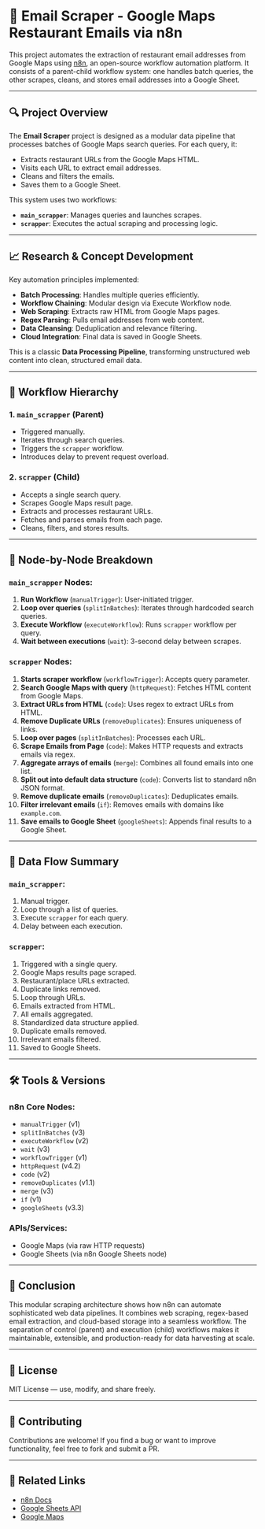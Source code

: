 # 📧 Email Scraper - Google Maps Restaurant Emails via n8n

This project automates the extraction of restaurant email addresses from Google Maps using [n8n](https://n8n.io), an open-source workflow automation platform. It consists of a parent-child workflow system: one handles batch queries, the other scrapes, cleans, and stores email addresses into a Google Sheet.

---

## 🔍 Project Overview

The **Email Scraper** project is designed as a modular data pipeline that processes batches of Google Maps search queries. For each query, it:

* Extracts restaurant URLs from the Google Maps HTML.
* Visits each URL to extract email addresses.
* Cleans and filters the emails.
* Saves them to a Google Sheet.

This system uses two workflows:

* **`main_scrapper`**: Manages queries and launches scrapes.
* **`scrapper`**: Executes the actual scraping and processing logic.

---

## 📈 Research & Concept Development

Key automation principles implemented:

* **Batch Processing**: Handles multiple queries efficiently.
* **Workflow Chaining**: Modular design via Execute Workflow node.
* **Web Scraping**: Extracts raw HTML from Google Maps pages.
* **Regex Parsing**: Pulls email addresses from web content.
* **Data Cleansing**: Deduplication and relevance filtering.
* **Cloud Integration**: Final data is saved in Google Sheets.

This is a classic **Data Processing Pipeline**, transforming unstructured web content into clean, structured email data.

---

## 🧰 Workflow Hierarchy

### 1. `main_scrapper` (Parent)

* Triggered manually.
* Iterates through search queries.
* Triggers the `scrapper` workflow.
* Introduces delay to prevent request overload.

### 2. `scrapper` (Child)

* Accepts a single search query.
* Scrapes Google Maps result page.
* Extracts and processes restaurant URLs.
* Fetches and parses emails from each page.
* Cleans, filters, and stores results.

---

## 🔢 Node-by-Node Breakdown

### `main_scrapper` Nodes:

1. **Run Workflow** (`manualTrigger`): User-initiated trigger.
2. **Loop over queries** (`splitInBatches`): Iterates through hardcoded search queries.
3. **Execute Workflow** (`executeWorkflow`): Runs `scrapper` workflow per query.
4. **Wait between executions** (`wait`): 3-second delay between scrapes.

### `scrapper` Nodes:

1. **Starts scraper workflow** (`workflowTrigger`): Accepts query parameter.
2. **Search Google Maps with query** (`httpRequest`): Fetches HTML content from Google Maps.
3. **Extract URLs from HTML** (`code`): Uses regex to extract URLs from HTML.
4. **Remove Duplicate URLs** (`removeDuplicates`): Ensures uniqueness of links.
5. **Loop over pages** (`splitInBatches`): Processes each URL.
6. **Scrape Emails from Page** (`code`): Makes HTTP requests and extracts emails via regex.
7. **Aggregate arrays of emails** (`merge`): Combines all found emails into one list.
8. **Split out into default data structure** (`code`): Converts list to standard n8n JSON format.
9. **Remove duplicate emails** (`removeDuplicates`): Deduplicates emails.
10. **Filter irrelevant emails** (`if`): Removes emails with domains like `example.com`.
11. **Save emails to Google Sheet** (`googleSheets`): Appends final results to a Google Sheet.

---

## 🔄 Data Flow Summary

### `main_scrapper`:

1. Manual trigger.
2. Loop through a list of queries.
3. Execute `scrapper` for each query.
4. Delay between each execution.

### `scrapper`:

1. Triggered with a single query.
2. Google Maps results page scraped.
3. Restaurant/place URLs extracted.
4. Duplicate links removed.
5. Loop through URLs.
6. Emails extracted from HTML.
7. All emails aggregated.
8. Standardized data structure applied.
9. Duplicate emails removed.
10. Irrelevant emails filtered.
11. Saved to Google Sheets.

---

## 🛠️ Tools & Versions

### n8n Core Nodes:

* `manualTrigger` (v1)
* `splitInBatches` (v3)
* `executeWorkflow` (v2)
* `wait` (v3)
* `workflowTrigger` (v1)
* `httpRequest` (v4.2)
* `code` (v2)
* `removeDuplicates` (v1.1)
* `merge` (v3)
* `if` (v1)
* `googleSheets` (v3.3)

### APIs/Services:

* Google Maps (via raw HTTP requests)
* Google Sheets (via n8n Google Sheets node)

---

## 🔮 Conclusion

This modular scraping architecture shows how n8n can automate sophisticated web data pipelines. It combines web scraping, regex-based email extraction, and cloud-based storage into a seamless workflow. The separation of control (parent) and execution (child) workflows makes it maintainable, extensible, and production-ready for data harvesting at scale.

---

## 📝 License

MIT License — use, modify, and share freely.

---

## 🤝 Contributing

Contributions are welcome! If you find a bug or want to improve functionality, feel free to fork and submit a PR.

---

## 🔗 Related Links

* [n8n Docs](https://docs.n8n.io)
* [Google Sheets API](https://developers.google.com/sheets/api)
* [Google Maps](https://www.google.com/maps)
